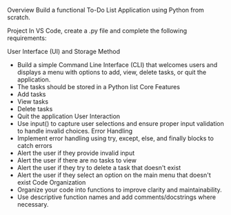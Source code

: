 Overview
Build a functional To-Do List Application using Python from scratch.

Project
In VS Code, create a .py file and complete the following requirements:

User Interface (UI) and Storage Method
- Build a simple Command Line Interface (CLI) that welcomes users and displays a menu with options to add, view, delete tasks, or quit the application.
- The tasks should be stored in a Python list
Core Features
- Add tasks
- View tasks
- Delete tasks
- Quit the application
User Interaction
- Use input() to capture user selections and ensure proper input validation to handle invalid choices.
Error Handling
- Implement error handling using try, except, else, and finally blocks to catch errors
- Alert the user if they provide invalid input
- Alert the user if there are no tasks to view
- Alert the user if they try to delete a task that doesn't exist
- Alert the user if they select an option on the main menu that doesn't exist
Code Organization
- Organize your code into functions to improve clarity and maintainability. 
- Use descriptive function names and add comments/docstrings where necessary.
